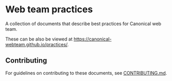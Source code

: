 # Web team practices

A collection of documents that describe best practices for Canonical web team.

These can be also be viewed at https://canonical-webteam.github.io/practices/.

## Contributing

For guidelines on contributing to these documents, see [CONTRIBUTING.md](CONTRIBUTING.md).
